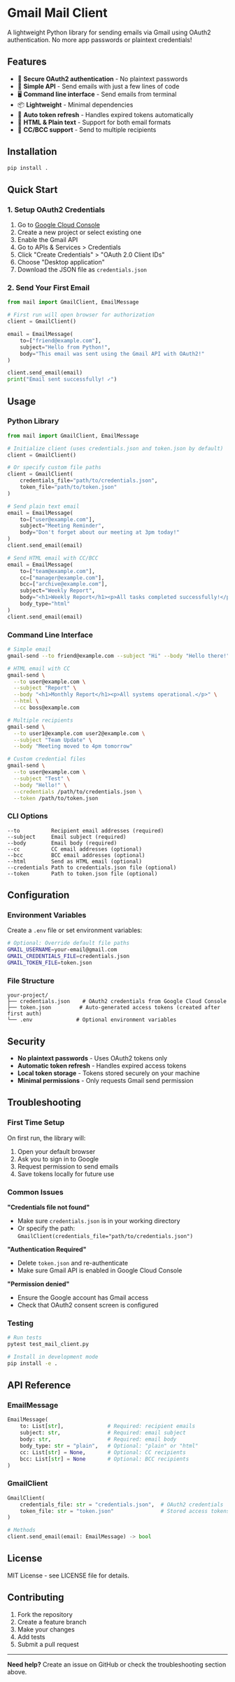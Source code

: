 # Gmail Mail Client

A lightweight Python library for sending emails via Gmail using OAuth2 authentication. No more app passwords or plaintext credentials!

## Features

- 🔐 **Secure OAuth2 authentication** - No plaintext passwords
- 📧 **Simple API** - Send emails with just a few lines of code  
- 🖥️ **Command line interface** - Send emails from terminal
- 📦 **Lightweight** - Minimal dependencies
- 🔄 **Auto token refresh** - Handles expired tokens automatically
- 📨 **HTML & Plain text** - Support for both email formats
- 👥 **CC/BCC support** - Send to multiple recipients

## Installation

```bash
pip install .
```

## Quick Start

### 1. Setup OAuth2 Credentials

1. Go to [Google Cloud Console](https://console.cloud.google.com/)
2. Create a new project or select existing one
3. Enable the Gmail API
4. Go to APIs & Services > Credentials
5. Click "Create Credentials" > "OAuth 2.0 Client IDs"
6. Choose "Desktop application"
7. Download the JSON file as `credentials.json`

### 2. Send Your First Email

```python
from mail import GmailClient, EmailMessage

# First run will open browser for authorization
client = GmailClient()

email = EmailMessage(
    to=["friend@example.com"],
    subject="Hello from Python!",
    body="This email was sent using the Gmail API with OAuth2!"
)

client.send_email(email)
print("Email sent successfully! ✓")
```

## Usage

### Python Library

```python
from mail import GmailClient, EmailMessage

# Initialize client (uses credentials.json and token.json by default)
client = GmailClient()

# Or specify custom file paths
client = GmailClient(
    credentials_file="path/to/credentials.json",
    token_file="path/to/token.json"
)

# Send plain text email
email = EmailMessage(
    to=["user@example.com"],
    subject="Meeting Reminder",
    body="Don't forget about our meeting at 3pm today!"
)
client.send_email(email)

# Send HTML email with CC/BCC
email = EmailMessage(
    to=["team@example.com"],
    cc=["manager@example.com"],
    bcc=["archive@example.com"],
    subject="Weekly Report",
    body="<h1>Weekly Report</h1><p>All tasks completed successfully!</p>",
    body_type="html"
)
client.send_email(email)
```

### Command Line Interface

```bash
# Simple email
gmail-send --to friend@example.com --subject "Hi" --body "Hello there!"

# HTML email with CC
gmail-send \
  --to user@example.com \
  --subject "Report" \
  --body "<h1>Monthly Report</h1><p>All systems operational.</p>" \
  --html \
  --cc boss@example.com

# Multiple recipients
gmail-send \
  --to user1@example.com user2@example.com \
  --subject "Team Update" \
  --body "Meeting moved to 4pm tomorrow"

# Custom credential files
gmail-send \
  --to user@example.com \
  --subject "Test" \
  --body "Hello!" \
  --credentials /path/to/credentials.json \
  --token /path/to/token.json
```

### CLI Options

```
--to          Recipient email addresses (required)
--subject     Email subject (required)  
--body        Email body (required)
--cc          CC email addresses (optional)
--bcc         BCC email addresses (optional)
--html        Send as HTML email (optional)
--credentials Path to credentials.json file (optional)
--token       Path to token.json file (optional)
```

## Configuration

### Environment Variables

Create a `.env` file or set environment variables:

```bash
# Optional: Override default file paths
GMAIL_USERNAME=your-email@gmail.com
GMAIL_CREDENTIALS_FILE=credentials.json
GMAIL_TOKEN_FILE=token.json
```

### File Structure

```
your-project/
├── credentials.json    # OAuth2 credentials from Google Cloud Console
├── token.json         # Auto-generated access tokens (created after first auth)
└── .env              # Optional environment variables
```

## Security

- **No plaintext passwords** - Uses OAuth2 tokens only
- **Automatic token refresh** - Handles expired access tokens
- **Local token storage** - Tokens stored securely on your machine
- **Minimal permissions** - Only requests Gmail send permission

## Troubleshooting

### First Time Setup

On first run, the library will:
1. Open your default browser
2. Ask you to sign in to Google
3. Request permission to send emails
4. Save tokens locally for future use

### Common Issues

**"Credentials file not found"**
- Make sure `credentials.json` is in your working directory
- Or specify the path: `GmailClient(credentials_file="path/to/credentials.json")`

**"Authentication Required"** 
- Delete `token.json` and re-authenticate
- Make sure Gmail API is enabled in Google Cloud Console

**"Permission denied"**
- Ensure the Google account has Gmail access
- Check that OAuth2 consent screen is configured

### Testing

```bash
# Run tests
pytest test_mail_client.py

# Install in development mode
pip install -e .
```

## API Reference

### EmailMessage

```python
EmailMessage(
    to: List[str],              # Required: recipient emails
    subject: str,               # Required: email subject
    body: str,                  # Required: email body
    body_type: str = "plain",   # Optional: "plain" or "html"
    cc: List[str] = None,       # Optional: CC recipients
    bcc: List[str] = None       # Optional: BCC recipients
)
```

### GmailClient

```python
GmailClient(
    credentials_file: str = "credentials.json",  # OAuth2 credentials
    token_file: str = "token.json"               # Stored access tokens
)

# Methods
client.send_email(email: EmailMessage) -> bool
```

## License

MIT License - see LICENSE file for details.

## Contributing

1. Fork the repository
2. Create a feature branch
3. Make your changes
4. Add tests
5. Submit a pull request

---

**Need help?** Create an issue on GitHub or check the troubleshooting section above.